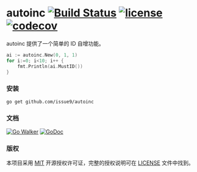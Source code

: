 autoinc
[![Build Status](https://travis-ci.org/issue9/autoinc.svg?branch=master)](https://travis-ci.org/issue9/autoinc)
[![license](https://img.shields.io/badge/license-MIT-brightgreen.svg?style=flat)](https://opensource.org/licenses/MIT)
[![codecov](https://codecov.io/gh/issue9/autoinc/branch/master/graph/badge.svg)](https://codecov.io/gh/issue9/autoinc)
======

autoinc 提供了一个简单的 ID 自增功能。
```go
ai := autoinc.New(0, 1, 1)
for i:=0; i<10; i++ {
    fmt.Println(ai.MustID())
}
```

### 安装

```shell
go get github.com/issue9/autoinc
```


### 文档

[![Go Walker](https://gowalker.org/api/v1/badge)](https://gowalker.org/github.com/issue9/autoinc)
[![GoDoc](https://godoc.org/github.com/issue9/autoinc?status.svg)](https://godoc.org/github.com/issue9/autoinc)


### 版权

本项目采用 [MIT](https://opensource.org/licenses/MIT) 开源授权许可证，完整的授权说明可在 [LICENSE](LICENSE) 文件中找到。
